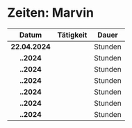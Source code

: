 # Zeiten: Marvin

|     Datum      | Tätigkeit |  Dauer  |
| :------------: | :-------: | :-----: |
| **22.04.2024** |           | Stunden |
|   **..2024**   |           | Stunden |
|   **..2024**   |           | Stunden |
|   **..2024**   |           | Stunden |
|   **..2024**   |           | Stunden |
|   **..2024**   |           | Stunden |
|   **..2024**   |           | Stunden |
